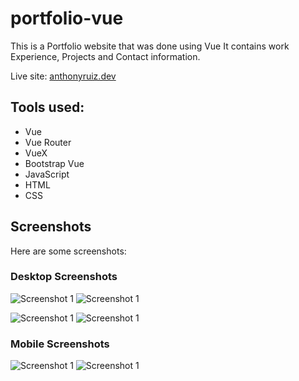 # portfolio-vue

This is a Portfolio website that was done using Vue
It contains work Experience, Projects and Contact information. 

Live site: 
[anthonyruiz.dev](https://www.anthonyruiz.dev/)


## Tools used:
* Vue
* Vue Router
* VueX
* Bootstrap Vue
* JavaScript
* HTML
* CSS


## Screenshots

Here are some screenshots:

### Desktop Screenshots

![Screenshot 1](https://i.imgur.com/aMIIA2s.png "Landing Page")
![Screenshot 1](https://i.imgur.com/gdWgapv.png "About Me")

![Screenshot 1](https://i.imgur.com/OsTssUE.png "Work Experience Details 1")
![Screenshot 1](https://i.imgur.com/6aP7M4n.png "Work Experience Details 2")

### Mobile Screenshots

![Screenshot 1](https://i.imgur.com/0dynrqO.png "Mobile About Me")
![Screenshot 1](https://i.imgur.com/rr86f73.png "Mobile Work Details")
